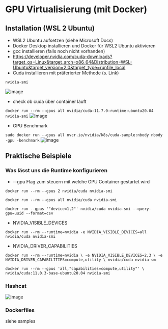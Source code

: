 # GPU Virtualisierung (mit Docker)
## Installation (WSL 2 Ubuntu)
- WSL2 Ubuntu aufsetzen (siehe Microsoft Docs)
- Docker Desktop installieren und Docker für WSL2 Ubuntu aktivieren
- gcc installieren (falls noch nicht vorhanden)
- https://developer.nvidia.com/cuda-downloads?target_os=Linux&target_arch=x86_64&Distribution=WSL-Ubuntu&target_version=2.0&target_type=runfile_local
- Cuda installieren mit präferierter Methode (s. Link)

``nvidia-smi``

![image](https://user-images.githubusercontent.com/107040049/174431490-c068eaca-9666-4589-9aaf-bf54b31f6e02.png)
- check ob cuda über container läuft 

``docker run --rm --gpus all nvidia/cuda:11.7.0-runtime-ubuntu20.04 nvidia-smi``
![image](https://user-images.githubusercontent.com/107040049/174431678-51bece42-ddf9-4efd-96c8-06c83837c9cc.png)
- GPU Benchmark

``sudo docker run --gpus all nvcr.io/nvidia/k8s/cuda-sample:nbody nbody -gpu -benchmark``
![image](https://user-images.githubusercontent.com/107040049/174431593-f165dc29-406c-46bb-8bf8-5404edd711a6.png)

## Praktische Beispiele
### Was lässt uns die Runtime konfigurieren
- --gpu Flag zum steuern mit welche GPU Container gestartet wird

``docker run --rm --gpus 2 nvidia/cuda nvidia-smi``

``docker run --rm --gpus all nvidia/cuda nvidia-smi ``

``docker run --gpus '"device=1,2"' nvidia/cuda nvidia-smi --query-gpu=uuid --format=csv``

- NVIDIA_VISIBLE_DEVICES

``docker run --rm --runtime=nvidia -e NVIDIA_VISIBLE_DEVICES=all nvidia/cuda nvidia-smi ``

- NVIDIA_DRIVER_CAPABILITIES

``docker run --rm --runtime=nvidia \
    -e NVIDIA_VISIBLE_DEVICES=2,3 \
    -e NVIDIA_DRIVER_CAPABILITIES=compute,utility \
    nvidia/cuda nvidia-sm``
   
 ``docker run --rm --gpus 'all,"capabilities=compute,utility"' \
    nvidia/cuda:11.0.3-base-ubuntu20.04 nvidia-smi``
### Hashcat
![image](https://user-images.githubusercontent.com/107040049/174433919-1ad2b8ff-9469-4768-b331-d6aba4c717b8.png)
### Dockerfiles
siehe samples
